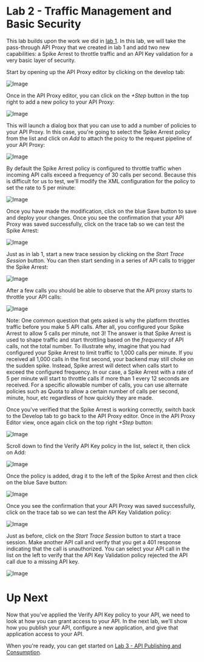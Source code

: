 # Lab 2 - Traffic Management and Basic Security

This lab builds upon the work we did in [lab 1](lab1.md). In this lab, we will take the pass-through API Proxy that we created in lab 1 and add two new capabilities: a Spike Arrest to throttle traffic and an API Key validation for a very basic layer of security.

Start by opening up the API Proxy editor by clicking on the develop tab:

![Image](images/orders-proxy-trace-tab-4.png)

Once in the API Proxy editor, you can click on the *+Step* button in the top right to add a new policy to your API Proxy:

![Image](images/orders-proxy-editor.png)

This will launch a dialog box that you can use to add a number of policies to your API Proxy. In this case, you're going to select the Spike Arrest policy from the list and click on *Add* to attach the poicy to the request pipeline of your API Proxy:

![Image](images/orders-proxy-editor-policies.png)

By default the Spike Arrest policy is configured to throttle traffic when incoming API calls exceed a frequency of 30 calls per second. Because this is difficult for us to test, we'll modify the XML configuration for the policy to set the rate to 5 per minute:

![Image](images/orders-proxy-editor-spike.png)

Once you have made the modification, click on the blue Save button to save and deploy your changes. Once you see the confirmation that your API Proxy was saved successfully, click on the trace tab so we can test the Spike Arrest:

![Image](images/orders-proxy-editor-spike-trace.png)

Just as in lab 1, start a new trace session by clicking on the *Start Trace Session* button. You can then start sending in a series of API calls to trigger the Spike Arrest:

![Image](images/orders-proxy-spike-trace-1.png)

After a few calls you should be able to observe that the API proxy starts to throttle your API calls:

![Image](images/orders-proxy-spike-trace-2.png)

Note: One common question that gets asked is why the platform throttles traffic before you make 5 API calls. After all, you configured your Spike Arrest to allow 5 calls per minute, not 3! The answer is that Spike Arrest is used to shape traffic and start throttling based on the *frequency* of API calls, not the total number. To illustrate why, imagine that you had configured your Spike Arrest to limit traffic to 1,000 calls per minute. If you received all 1,000 calls in the first second, your backend may still choke on the sudden spike. Instead, Spike arrest will detect when calls start to exceed the configured frequency. In our case, a Spike Arrest with a rate of 5 per minute will start to throttle calls if more than 1 every 12 seconds are received. For a specific allowable number of calls, you can use alternate policies such as Quota to allow a certain number of calls per second, minute, hour, etc regardless of how quickly they are made. 

Once you've verified that the Spike Arrest is working correctly, switch back to the Develop tab to go back to the API Proxy editor. Once in the API Proxy Editor view, once again click on the top right *+Step* button:

![Image](images/orders-apikey-editor-1.png)

Scroll down to find the Verify API Key policy in the list, select it, then click on Add:

![Image](images/orders-apikey-editor-2.png)

Once the policy is added, drag it to the left of the Spike Arrest and then click on the blue Save button:

![Image](images/orders-apikey-editor-3.png)

Once you see the confirmation that your API Proxy was saved successfully, click on the trace tab so we can test the API Key Validation policy:

![Image](images/orders-apikey-editor-4.png)

Just as before, click on the *Start Trace Session* button to start a trace session. Make another API call and verify that you get a 401 response indicating that the call is unauthorized. You can select your API call in the list on the left to verify that the API Key Validation policy rejected the API call due to a missing API key.

![Image](images/orders-apikey-trace-1.png)

# Up Next

Now that you've applied the Verify API Key policy to your API, we need to look at how you can grant access to your API. In the next lab, we'll show how you publish your API, configure a new application, and give that application access to your API. 

When you're ready, you can get started on [Lab 3 - API Publishing and Consumption](lab3.md).
